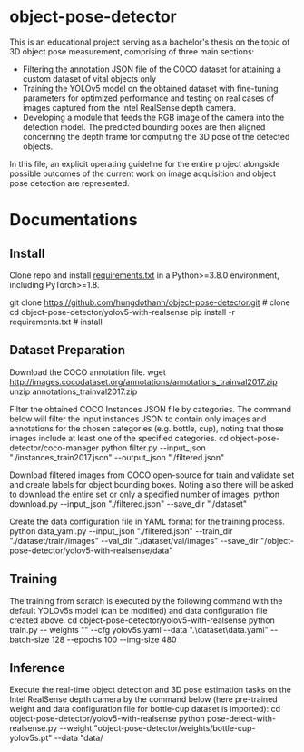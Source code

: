 # object-pose-detector
This is an educational project serving as a bachelor's thesis on the topic of 3D object pose measurement, comprising of three main sections:
- Filtering the annotation JSON file of the COCO dataset for attaining a custom dataset of vital objects only
- Training the YOLOv5 model on the obtained dataset with fine-tuning parameters for optimized performance and testing on real cases of images captured from the Intel RealSense depth camera.
- Developing a module that feeds the RGB image of the camera into the detection model. The predicted bounding boxes are then aligned concerning the depth frame for computing the 3D pose of the detected objects.

In this file, an explicit operating guideline for the entire project alongside possible outcomes of the current work on image acquisition and object pose detection are represented. 

# Documentations

## Install
Clone repo and install [requirements.txt](./yolov5-with-realsense/requirements.txt) in a Python>=3.8.0 environment, including PyTorch>=1.8.

git clone https://github.com/hungdothanh/object-pose-detector.git  # clone
cd object-pose-detector/yolov5-with-realsense
pip install -r requirements.txt  # install


## Dataset Preparation
Download the COCO annotation file.
wget http://images.cocodataset.org/annotations/annotations_trainval2017.zip
unzip annotations_trainval2017.zip

Filter the obtained COCO Instances JSON file by categories. 
The command below will filter the input instances JSON to contain only images and annotations for the chosen categories (e.g. bottle, cup), noting that those images include at least one of the specified categories.
cd object-pose-detector/coco-manager
python filter.py --input_json "./instances_train2017.json" --output_json "./filtered.json"

Download filtered images from COCO open-source for train and validate set and create labels for object bounding boxes. Noting also there will be asked to download the entire set or only a specified number of images.
python download.py --input_json "./filtered.json" --save_dir "./dataset"

Create the data configuration file in YAML format for the training process.
python data_yaml.py --input_json "./filtered.json" --train_dir "./dataset/train/images" --val_dir "./dataset/val/images" --save_dir "/object-pose-detector/yolov5-with-realsense/data"


## Training
The training from scratch is executed by the following command with the default YOLOv5s model (can be modified) and data configuration file created above.
cd object-pose-detector/yolov5-with-realsense
python train.py -- weights "" --cfg yolov5s.yaml --data ".\dataset\data.yaml" --batch-size 128 --epochs 100 --img-size 480

## Inference
Execute the real-time object detection and 3D pose estimation tasks on the Intel RealSense depth camera by the command below (here pre-trained weight and data configuration file for bottle-cup dataset is imported):
cd object-pose-detector/yolov5-with-realsense
python pose-detect-with-realsense.py --weight "object-pose-detector/weights/bottle-cup-yolov5s.pt" --data "data/


